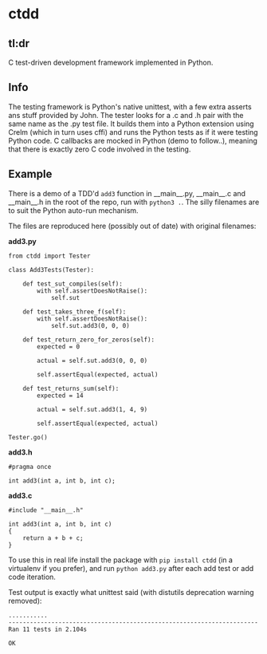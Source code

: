 # ctdd

## tl:dr

C test-driven development framework implemented in Python.

## Info

The testing framework is Python's native unittest, with a few extra asserts ans stuff provided by John. The tester looks for a .c and .h pair with the same name as the .py test file. It builds them into a Python extension using Crelm (which in turn uses cffi) and runs the Python tests as if it were testing Python code. C callbacks are mocked in Python (demo to follow..), meaning that there is exactly zero C code involved in the testing.

## Example

There is a demo of a TDD'd `add3` function in \_\_main\_\_.py, \_\_main\_\_.c and \_\_main\_\_.h in the root of the repo, run with `python3 .`. The silly filenames are to suit the Python auto-run mechanism.

The files are reproduced here (possibly out of date) with original filenames:

__add3.py__

```
from ctdd import Tester

class Add3Tests(Tester):

    def test_sut_compiles(self):
        with self.assertDoesNotRaise():
            self.sut

    def test_takes_three_f(self):
        with self.assertDoesNotRaise():
            self.sut.add3(0, 0, 0)

    def test_return_zero_for_zeros(self):
        expected = 0

        actual = self.sut.add3(0, 0, 0)

        self.assertEqual(expected, actual)

    def test_returns_sum(self):
        expected = 14

        actual = self.sut.add3(1, 4, 9)

        self.assertEqual(expected, actual)

Tester.go()
```

__add3.h__
```
#pragma once

int add3(int a, int b, int c);
```

__add3.c__
```
#include "__main__.h"

int add3(int a, int b, int c)
{
    return a + b + c;
}
```

To use this in real life install the package with `pip install ctdd` (in a virtualenv if you prefer), and run `python add3.py` after each add test or add code iteration.

Test output is exactly what unittest said (with distutils deprecation warning removed):

```
...........
----------------------------------------------------------------------
Ran 11 tests in 2.104s

OK

```
